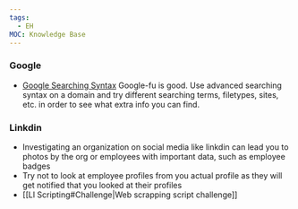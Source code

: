 ```yaml
---
tags:
  - EH
MOC: Knowledge Base
---
```

### Google
- [Google Searching Syntax](https://developers.google.com/code-search/reference) Google-fu is good. Use advanced searching syntax on a domain and try different searching terms, filetypes, sites, etc. in order to see what extra info you can find.

### Linkdin
- Investigating an organization on social media like linkdin can lead you to photos by the org or employees with important data, such as employee badges
- Try not to look at employee profiles from you actual profile as they will get notified that you looked at their profiles
- [[LI Scripting#Challenge|Web scrapping script challenge]]